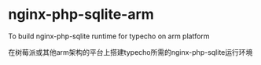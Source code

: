# nginx-php-sqlite-arm
To build nginx-php-sqlite runtime for typecho on arm platform  

在树莓派或其他arm架构的平台上搭建typecho所需的nginx-php-sqlite运行环境
